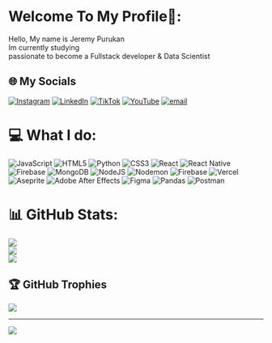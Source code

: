 # Welcome To My Profile💫:
Hello, My name is Jeremy Purukan<br>Im currently studying<br>passionate to become a Fullstack developer & Data Scientist


## 🌐 My Socials
[![Instagram](https://img.shields.io/badge/Instagram-%23E4405F.svg?logo=Instagram&logoColor=white)](https://instagram.com/drvnxt/) [![LinkedIn](https://img.shields.io/badge/LinkedIn-%230077B5.svg?logo=linkedin&logoColor=white)](https://www.linkedin.com/in/jeremy-purukan-0322a3252/) [![TikTok](https://img.shields.io/badge/TikTok-%23000000.svg?logo=TikTok&logoColor=white)](https://www.tiktok.com/@dravenixt) [![YouTube](https://img.shields.io/badge/YouTube-%23FF0000.svg?logo=YouTube&logoColor=white)](https://www.youtube.com/@cveon03) [![email](https://img.shields.io/badge/Email-D14836?logo=gmail&logoColor=white)](mailto:jeremypurukan@gmail.com) 

# 💻 What I do:
![JavaScript](https://img.shields.io/badge/javascript-%23323330.svg?style=for-the-badge&logo=javascript&logoColor=%23F7DF1E) ![HTML5](https://img.shields.io/badge/html5-%23E34F26.svg?style=for-the-badge&logo=html5&logoColor=white) ![Python](https://img.shields.io/badge/python-3670A0?style=for-the-badge&logo=python&logoColor=ffdd54) ![CSS3](https://img.shields.io/badge/css3-%231572B6.svg?style=for-the-badge&logo=css3&logoColor=white) ![React](https://img.shields.io/badge/react-%2320232a.svg?style=for-the-badge&logo=react&logoColor=%2361DAFB) ![React Native](https://img.shields.io/badge/react_native-%2320232a.svg?style=for-the-badge&logo=react&logoColor=%2361DAFB) ![Firebase](https://img.shields.io/badge/firebase-a08021?style=for-the-badge&logo=firebase&logoColor=ffcd34) ![MongoDB](https://img.shields.io/badge/MongoDB-%234ea94b.svg?style=for-the-badge&logo=mongodb&logoColor=white) ![NodeJS](https://img.shields.io/badge/node.js-6DA55F?style=for-the-badge&logo=node.js&logoColor=white) ![Nodemon](https://img.shields.io/badge/NODEMON-%23323330.svg?style=for-the-badge&logo=nodemon&logoColor=%BBDEAD) ![Firebase](https://img.shields.io/badge/firebase-%23039BE5.svg?style=for-the-badge&logo=firebase) ![Vercel](https://img.shields.io/badge/vercel-%23000000.svg?style=for-the-badge&logo=vercel&logoColor=white) ![Aseprite](https://img.shields.io/badge/Aseprite-FFFFFF?style=for-the-badge&logo=Aseprite&logoColor=#7D929E) ![Adobe After Effects](https://img.shields.io/badge/Adobe%20After%20Effects-9999FF.svg?style=for-the-badge&logo=Adobe%20After%20Effects&logoColor=white) ![Figma](https://img.shields.io/badge/figma-%23F24E1E.svg?style=for-the-badge&logo=figma&logoColor=white) ![Pandas](https://img.shields.io/badge/pandas-%23150458.svg?style=for-the-badge&logo=pandas&logoColor=white) ![Postman](https://img.shields.io/badge/Postman-FF6C37?style=for-the-badge&logo=postman&logoColor=white)
# 📊 GitHub Stats:
![](https://github-readme-stats.vercel.app/api?username=Purukan-Jeremy&theme=radical&hide_border=false&include_all_commits=true&count_private=true)<br/>
![](https://nirzak-streak-stats.vercel.app/?user=Purukan-Jeremy&theme=radical&hide_border=false)<br/>
![](https://github-readme-stats.vercel.app/api/top-langs/?username=Purukan-Jeremy&theme=radical&hide_border=false&include_all_commits=true&count_private=true&layout=compact)

## 🏆 GitHub Trophies
![](https://github-profile-trophy.vercel.app/?username=Purukan-Jeremy&theme=radical&no-frame=false&no-bg=true&margin-w=4)

---
[![](https://visitcount.itsvg.in/api?id=Purukan-Jeremy&icon=6&color=8)](https://visitcount.itsvg.in)

<!-- Proudly created with GPRM ( https://gprm.itsvg.in ) -->
